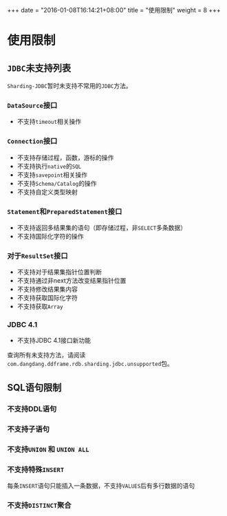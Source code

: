 +++
date = "2016-01-08T16:14:21+08:00"
title = "使用限制"
weight = 8
+++

# 使用限制

## `JDBC`未支持列表

`Sharding-JDBC`暂时未支持不常用的`JDBC`方法。

### `DataSource`接口
- 不支持`timeout`相关操作

### `Connection`接口
- 不支持存储过程，函数，游标的操作
- 不支持执行`native`的`SQL`
- 不支持`savepoint`相关操作
- 不支持`Schema/Catalog`的操作
- 不支持自定义类型映射

### `Statement`和`PreparedStatement`接口
- 不支持返回多结果集的语句（即存储过程，非`SELECT`多条数据）
- 不支持国际化字符的操作

### 对于`ResultSet`接口
- 不支持对于结果集指针位置判断
- 不支持通过非next方法改变结果指针位置
- 不支持修改结果集内容
- 不支持获取国际化字符
- 不支持获取`Array`

### JDBC 4.1
- 不支持JDBC 4.1接口新功能

查询所有未支持方法，请阅读`com.dangdang.ddframe.rdb.sharding.jdbc.unsupported`包。

## SQL语句限制

###  不支持DDL语句
###  不支持子语句
###  不支持`UNION` 和 `UNION ALL`
###  不支持特殊`INSERT`
每条`INSERT`语句只能插入一条数据，不支持`VALUES`后有多行数据的语句
###  不支持`DISTINCT`聚合
